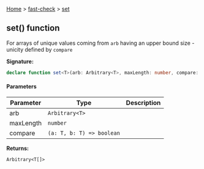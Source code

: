 [Home](/) &gt; [fast-check](../fast-check.md) &gt; [set](set_5.md)

## set() function

For arrays of unique values coming from `arb` having an upper bound size - unicity defined by `compare`

<b>Signature:</b>

```typescript
declare function set<T>(arb: Arbitrary<T>, maxLength: number, compare: (a: T, b: T) => boolean): Arbitrary<T[]>;
```

#### Parameters

|  Parameter | Type | Description |
|  --- | --- | --- |
|  arb | <code>Arbitrary&lt;T&gt;</code> |  |
|  maxLength | <code>number</code> |  |
|  compare | <code>(a: T, b: T) =&gt; boolean</code> |  |

<b>Returns:</b>

`Arbitrary<T[]>`

